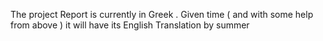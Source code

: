 The project Report is currently in Greek . Given time ( and with some help from above ) it will have its English Translation by summer
